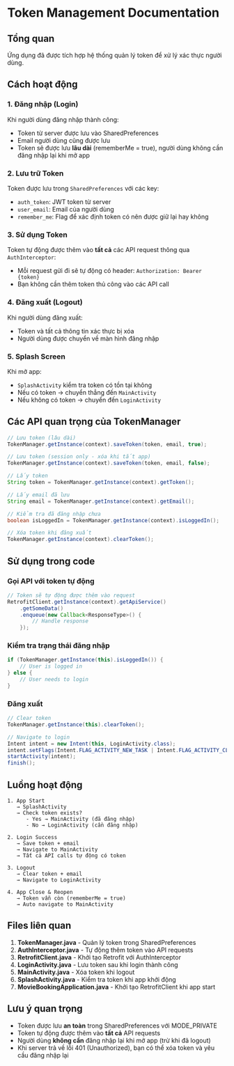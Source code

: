# Token Management Documentation

## Tổng quan
Ứng dụng đã được tích hợp hệ thống quản lý token để xử lý xác thực người dùng.

## Cách hoạt động

### 1. Đăng nhập (Login)
Khi người dùng đăng nhập thành công:
- Token từ server được lưu vào SharedPreferences
- Email người dùng cũng được lưu
- Token sẽ được lưu **lâu dài** (rememberMe = true), người dùng không cần đăng nhập lại khi mở app

### 2. Lưu trữ Token
Token được lưu trong `SharedPreferences` với các key:
- `auth_token`: JWT token từ server
- `user_email`: Email của người dùng
- `remember_me`: Flag để xác định token có nên được giữ lại hay không

### 3. Sử dụng Token
Token tự động được thêm vào **tất cả** các API request thông qua `AuthInterceptor`:
- Mỗi request gửi đi sẽ tự động có header: `Authorization: Bearer {token}`
- Bạn không cần thêm token thủ công vào các API call

### 4. Đăng xuất (Logout)
Khi người dùng đăng xuất:
- Token và tất cả thông tin xác thực bị xóa
- Người dùng được chuyển về màn hình đăng nhập

### 5. Splash Screen
Khi mở app:
- `SplashActivity` kiểm tra token có tồn tại không
- Nếu có token → chuyển thẳng đến `MainActivity`
- Nếu không có token → chuyển đến `LoginActivity`

## Các API quan trọng của TokenManager

```java
// Lưu token (lâu dài)
TokenManager.getInstance(context).saveToken(token, email, true);

// Lưu token (session only - xóa khi tắt app)
TokenManager.getInstance(context).saveToken(token, email, false);

// Lấy token
String token = TokenManager.getInstance(context).getToken();

// Lấy email đã lưu
String email = TokenManager.getInstance(context).getEmail();

// Kiểm tra đã đăng nhập chưa
boolean isLoggedIn = TokenManager.getInstance(context).isLoggedIn();

// Xóa token khi đăng xuất
TokenManager.getInstance(context).clearToken();
```

## Sử dụng trong code

### Gọi API với token tự động
```java
// Token sẽ tự động được thêm vào request
RetrofitClient.getInstance(context).getApiService()
    .getSomeData()
    .enqueue(new Callback<ResponseType>() {
        // Handle response
    });
```

### Kiểm tra trạng thái đăng nhập
```java
if (TokenManager.getInstance(this).isLoggedIn()) {
    // User is logged in
} else {
    // User needs to login
}
```

### Đăng xuất
```java
// Clear token
TokenManager.getInstance(this).clearToken();

// Navigate to login
Intent intent = new Intent(this, LoginActivity.class);
intent.setFlags(Intent.FLAG_ACTIVITY_NEW_TASK | Intent.FLAG_ACTIVITY_CLEAR_TASK);
startActivity(intent);
finish();
```

## Luồng hoạt động

```
1. App Start
   → SplashActivity
   → Check token exists?
      - Yes → MainActivity (đã đăng nhập)
      - No → LoginActivity (cần đăng nhập)

2. Login Success
   → Save token + email
   → Navigate to MainActivity
   → Tất cả API calls tự động có token

3. Logout
   → Clear token + email
   → Navigate to LoginActivity
   
4. App Close & Reopen
   → Token vẫn còn (rememberMe = true)
   → Auto navigate to MainActivity
```

## Files liên quan

1. **TokenManager.java** - Quản lý token trong SharedPreferences
2. **AuthInterceptor.java** - Tự động thêm token vào API requests
3. **RetrofitClient.java** - Khởi tạo Retrofit với AuthInterceptor
4. **LoginActivity.java** - Lưu token sau khi login thành công
5. **MainActivity.java** - Xóa token khi logout
6. **SplashActivity.java** - Kiểm tra token khi app khởi động
7. **MovieBookingApplication.java** - Khởi tạo RetrofitClient khi app start

## Lưu ý quan trọng

- Token được lưu **an toàn** trong SharedPreferences với MODE_PRIVATE
- Token tự động được thêm vào **tất cả** API requests
- Người dùng **không cần** đăng nhập lại khi mở app (trừ khi đã logout)
- Khi server trả về lỗi 401 (Unauthorized), bạn có thể xóa token và yêu cầu đăng nhập lại

